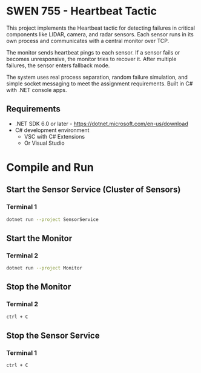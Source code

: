 # SWEN 755 - Heartbeat Tactic

This project implements the Heartbeat tactic for detecting failures in critical components like LIDAR, camera, and radar sensors. Each sensor runs in its own process and communicates with a central monitor over TCP.

The monitor sends heartbeat pings to each sensor. If a sensor fails or becomes unresponsive, the monitor tries to recover it. After multiple failures, the sensor enters fallback mode.

The system uses real process separation, random failure simulation, and simple socket messaging to meet the assignment requirements. Built in C# with .NET console apps.

## Requirements
- .NET SDK 6.0 or later - https://dotnet.microsoft.com/en-us/download
- C# development environment
    - VSC with C# Extensions 
    - Or Visual Studio

# Compile and Run
## Start the Sensor Service (Cluster of Sensors)
### Terminal 1
```bash
dotnet run --project SensorService
```

## Start the Monitor
### Terminal 2
```bash
dotnet run --project Monitor
```

## Stop the Monitor
### Terminal 2
```bash
ctrl + C
``` 

## Stop the Sensor Service
### Terminal 1
```bash
ctrl + C
```